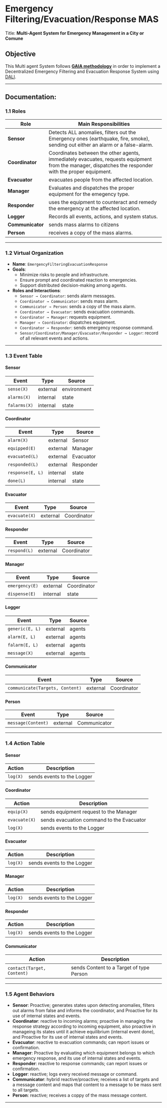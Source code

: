 # Emergency Filtering/Evacuation/Response MAS

Title: __Multi-Agent System for Emergency Management in a City or Comune__

## Objective
This Multi agent System follows [**GAIA methodology**](https://link.springer.com/content/pdf/10.1023/A:1010071910869.pdf) in order to implement a Decentralized Emergency Filtering and Evacuation Response System using [DALI](https://github.com/AAAI-DISIM-UnivAQ/DALI).

---

## Documentation: 

### 1.1 Roles

| Role         | Main Responsibilities                                     |
|--------------|-----------------------------------------------------------|
| **Sensor**   | Detects ALL anomalies, filters out the Emergency ones (earthquake, fire, smoke), sending out either an alarm or a false-alarm.    |
| **Coordinator** | Coordinates between the other agents, immediately evacuates, requests equipment from the manager, dispatches the responder with the proper equipment. |
| **Evacuator**| evacuates people from the affected location.         |
| **Manager**| Evaluates and dispatches the proper equipment for the emegency type.      |
| **Responder**| uses the equipment to counteract and remedy the emergency at the affected location.                              |
| **Logger**   | Records all events, actions, and system status.           |
| **Communicator**   | sends mass alarms to citizens           |
| **Person**   | receives a copy of the mass alarms.           |

---

### 1.2 Virtual Organization

- **Name**: `EmergencyFilteringEvacuationResponse`
- **Goals**:
  - Minimize risks to people and infrastructure.
  - Ensure prompt and coordinated reaction to emergencies.
  - Support distributed decision-making among agents.
- **Roles and Interactions**:
  - `Sensor → Coordinator`: sends alarm messages.
  - `Coordinator → Communicator`: sends mass alarm.
  - `Communicator → Person`: sends a copy of the mass alarm.
  - `Coordinator → Evacuator`: sends evacuation commands.
  - `Coordinator → Manager`: requests equipment.
  - `Manager → Coordinator`: dispatches equipment.
  - `Coordinator → Responder`: sends emergency response command.
  - `Sensor/Coordinator/Manager/Evacuator/Responder → Logger`: record of all relevant events and actions.

---

### 1.3 Event Table

#### Sensor

| Event                | Type     | Source      |
|----------------------|----------|-------------|
| `sense(X)`        | external | environment |
| `alarms(X)`        | internal | state |
| `falarms(X)`        | internal | state |

#### Coordinator

| Event                | Type     | Source      |
|----------------------|----------|-------------|
| `alarm(X)`           | external | Sensor      |
| `equipped(E)`           | external | Manager      |
| `evacuated(L)`           | external | Evacuator      |
| `responded(L)`           | external | Responder      |
| `response(E, L)`           | internal | state      |
| `done(L)`               | internal | state   |


#### Evacuator

| Event                | Type     | Source      |
|----------------------|----------|-------------|
| `evacuate(X)`        | external | Coordinator |


#### Responder

| Event                | Type     | Source      |
|----------------------|----------|-------------|
| `respond(L)`        | external | Coordinator |


#### Manager

| Event                | Type     | Source      |
|----------------------|----------|-------------|
| `emergency(E)`        | external | Coordinator |
| `dispense(E)`        | internal | state |


#### Logger

| Event                | Type     | Source      |
|----------------------|----------|-------------|
| `generic(E, L)`        | external | agents |
| `alarm(E, L)`        | external | agents |
| `falarm(E, L)`        | external | agents |
| `message(X)`        | external | agents |


#### Communicator

| Event                | Type     | Source      |
|----------------------|----------|-------------|
| `communicate(Targets, Content)`        | external | Coordinator |


#### Person

| Event                | Type     | Source      |
|----------------------|----------|-------------|
| `message(Content)`        | external | Communicator |
---

### 1.4 Action Table

#### Sensor

| Action                      | Description                                 |
|-----------------------------|---------------------------------------------|
| `log(X)`   | sends events to the Logger           |

#### Coordinator

| Action                      | Description                                 |
|-----------------------------|---------------------------------------------|
| `equip(X)`   | sends equipment request to the Manager           |
| `evacuate(X)`   | sends evacuation command to the Evacuator           |
| `log(X)`   | sends events to the Logger           |


#### Evacuator

| Action                      | Description                                 |
|-----------------------------|---------------------------------------------|
| `log(X)`   | sends events to the Logger           |


#### Manager

| Action                      | Description                                 |
|-----------------------------|---------------------------------------------|
| `log(X)`   | sends events to the Logger           |


#### Responder

| Action                      | Description                                 |
|-----------------------------|---------------------------------------------|
| `log(X)`   | sends events to the Logger           |


#### Communicator

| Action                      | Description                                 |
|-----------------------------|---------------------------------------------|
| `contact(Target, Content)`   | sends Content to a  Target of type Person          |
---

### 1.5 Agent Behaviors

- **Sensor**: Proactive; generates states upon detecting anomalies, filters out alarms from false and informs the coordinator, and Proactive for its use of internal states and events.
- **Coordinator**: reactive to incoming alarms; proactive in managing the response strategy according to incoming equipment, also proactive in manageing its states until it achieve equilibrium (internal event done), and Proactive for its use of internal states and events.
- **Evacuator**: reactive to evacuation commands; can report issues or confirmation.
- **Manager**: Proactive by evaluating which equipment belongs to which emergency response, and its use of internal states and events.
- **Responder**: reactive to response commands; can report issues or confirmation.
- **Logger**: reactive; logs every received message or command.
- **Communicator**: hybrid reactive/proactive; receives a list of targets and a message content and maps that content to a message to be mass sent to all targets.
- **Person**: reactive; receives a coppy of the mass message content.

---